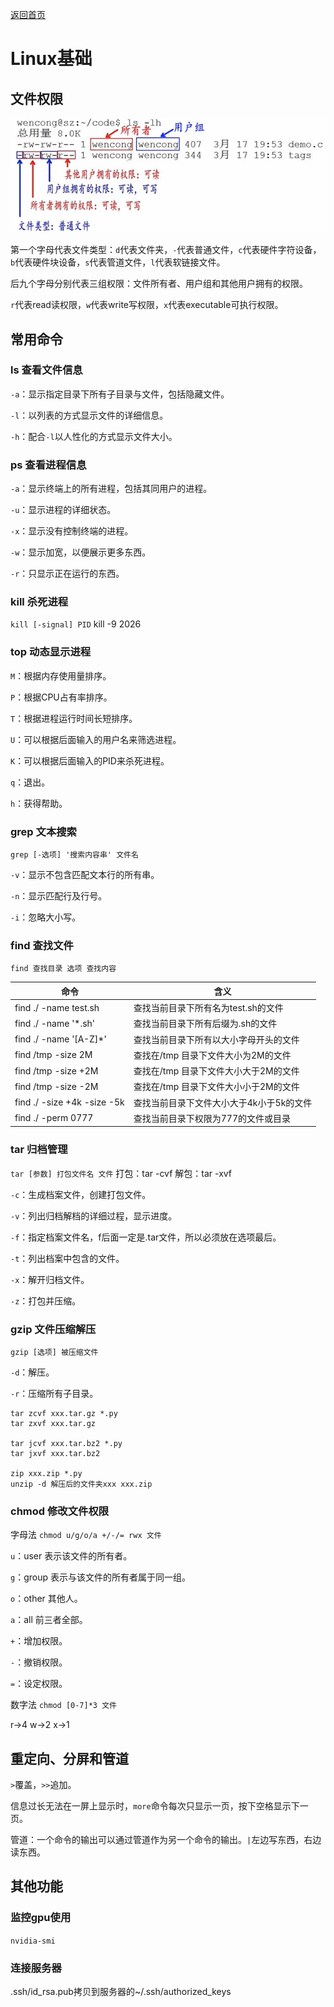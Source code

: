 [返回首页](/)

# Linux基础

## 文件权限

![文件权限](文件权限.png)

第一个字母代表文件类型：`d`代表文件夹，`-`代表普通文件，`c`代表硬件字符设备，`b`代表硬件块设备，`s`代表管道文件，`l`代表软链接文件。

后九个字母分别代表三组权限：文件所有者、用户组和其他用户拥有的权限。

`r`代表read读权限，`w`代表write写权限，`x`代表executable可执行权限。

## 常用命令

### ls 查看文件信息

`-a`：显示指定目录下所有子目录与文件，包括隐藏文件。

`-l`：以列表的方式显示文件的详细信息。

`-h`：配合`-l`以人性化的方式显示文件大小。

### ps 查看进程信息

`-a`：显示终端上的所有进程，包括其同用户的进程。

`-u`：显示进程的详细状态。

`-x`：显示没有控制终端的进程。

`-w`：显示加宽，以便展示更多东西。

`-r`：只显示正在运行的东西。

### kill 杀死进程

`kill [-signal] PID`    kill -9 2026

### top 动态显示进程

`M`：根据内存使用量排序。

`P`：根据CPU占有率排序。

`T`：根据进程运行时间长短排序。

`U`：可以根据后面输入的用户名来筛选进程。

`K`：可以根据后面输入的PID来杀死进程。

`q`：退出。

`h`：获得帮助。

### grep 文本搜索

`grep [-选项] '搜索内容串' 文件名`

`-v`：显示不包含匹配文本行的所有串。

`-n`：显示匹配行及行号。

`-i`：忽略大小写。

### find 查找文件

`find 查找目录 选项 查找内容`

| 命令                        | 含义                                     |
| --------------------------- | ---------------------------------------- |
| find ./ -name test.sh       | 查找当前目录下所有名为test.sh的文件      |
| find ./ -name '*.sh'        | 查找当前目录下所有后缀为.sh的文件        |
| find ./ -name '[A-Z]*'      | 查找当前目录下所有以大小字母开头的文件   |
| find /tmp -size 2M          | 查找在/tmp 目录下文件大小为2M的文件      |
| find /tmp -size +2M         | 查找在/tmp 目录下文件大小大于2M的文件    |
| find /tmp -size -2M         | 查找在/tmp 目录下文件大小小于2M的文件    |
| find ./ -size +4k -size -5k | 查找当前目录下文件大小大于4k小于5k的文件 |
| find ./ -perm 0777          | 查找当前目录下权限为777的文件或目录      |

### tar 归档管理

`tar [参数] 打包文件名 文件`  打包：tar -cvf  解包：tar -xvf

`-c`：生成档案文件，创建打包文件。

`-v`：列出归档解档的详细过程，显示进度。

`-f`：指定档案文件名，f后面一定是.tar文件，所以必须放在选项最后。

`-t`：列出档案中包含的文件。

`-x`：解开归档文件。

`-z`：打包并压缩。

### gzip 文件压缩解压

`gzip [选项] 被压缩文件`

`-d`：解压。

`-r`：压缩所有子目录。

```
tar zcvf xxx.tar.gz *.py
tar zxvf xxx.tar.gz

tar jcvf xxx.tar.bz2 *.py
tar jxvf xxx.tar.bz2

zip xxx.zip *.py
unzip -d 解压后的文件夹xxx xxx.zip
```
### chmod 修改文件权限

字母法 `chmod u/g/o/a +/-/= rwx 文件`

`u`：user 表示该文件的所有者。

`g`：group 表示与该文件的所有者属于同一组。

`o`：other 其他人。

`a`：all 前三者全部。

`+`：增加权限。

`-`：撤销权限。

`=`：设定权限。

数字法 `chmod [0-7]*3 文件`

r->4 w->2 x->1

## 重定向、分屏和管道

`>`覆盖，`>>`追加。

信息过长无法在一屏上显示时，`more`命令每次只显示一页，按下空格显示下一页。

管道：一个命令的输出可以通过管道作为另一个命令的输出。`|`左边写东西，右边读东西。

## 其他功能

### 监控gpu使用

`nvidia-smi`

### 连接服务器

.ssh/id_rsa.pub拷贝到服务器的~/.ssh/authorized_keys

